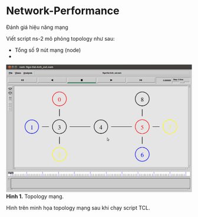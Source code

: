 # Network-Performance
Đánh giá hiệu năng mạng

Viết script ns-2 mô phỏng topology như sau:
- Tổng số 9 nút mạng (node)
- 


![image](/images/topology.png)  
**Hình 1.** Topology mạng.

Hình trên minh họa topology mạng sau khi chạy script TCL.


